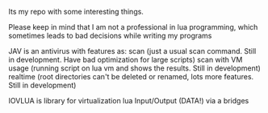 
Its my repo with some interesting things.

Please keep in mind that I am not a professional in lua programming, which sometimes leads to bad decisions while writing my programs


JAV is an antivirus with features as:
scan (just a usual scan command. Still in development. Have bad optimization for large scripts)
scan with VM usage (running script on lua vm and shows the results. Still in development)
realtime (root directories can't be deleted or renamed, lots more features. Still in development)

IOVLUA is library for virtualization lua Input/Output (DATA!) via a bridges

